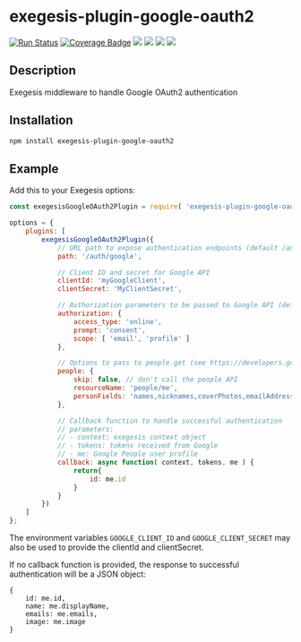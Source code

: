 # exegesis-plugin-google-oauth2

[![Run Status](https://api.shippable.com/projects/5c32b19e302eb707003c01b6/badge?branch=master)]()
[![Coverage Badge](https://api.shippable.com/projects/5c32b19e302eb707003c01b6/coverageBadge?branch=master)]()
![](https://img.shields.io/github/issues/phil-mitchell/exegesis-plugin-google-oauth2.svg)
![](https://img.shields.io/github/license/phil-mitchell/exegesis-plugin-google-oauth2.svg)
![](https://img.shields.io/node/v/exegesis-plugin-google-oauth2.svg)
![](https://img.shields.io/npm/dependency-version/exegesis-plugin-google-oauth2/googleapis.svg)

## Description

Exegesis middleware to handle Google OAuth2 authentication

## Installation

```sh
npm install exegesis-plugin-google-oauth2
```

## Example

Add this to your Exegesis options:

```js
const exegesisGoogleOAuth2Plugin = require( 'exegesis-plugin-google-oauth2' );

options = {
    plugins: [
        exegesisGoogleOAuth2Plugin({
            // URL path to expose authentication endpoints (default /auth/google)
            path: '/auth/google',

            // Client ID and secret for Google API
            clientId: 'myGoogleClient',
            clientSecret: 'MyClientSecret',

            // Authorization parameters to be passed to Google API (defaults shown)
            authorization: {
                access_type: 'online',
                prompt: 'consent',
                scope: [ 'email', 'profile' ]
            },

            // Options to pass to people.get (see https://developers.google.com/people/api/rest/v1/people/get)
            people: {
                skip: false, // don't call the people API
                resourceName: 'people/me',
                personFields: 'names,nicknames,coverPhotos,emailAddresses'
            },

            // Callback function to handle successful authentication
            // parameters:
            // - context: exegesis context object
            // - tokens: tokens received from Google
            // - me: Google People user profile
            callback: async function( context, tokens, me ) {
                return{
                    id: me.id
                }
            }
        })
    ]
};
```

The environment variables `GOOGLE_CLIENT_ID` and `GOOGLE_CLIENT_SECRET` may also be used to provide the clientId and clientSecret.

If no callback function is provided, the response to successful authentication will be a JSON object:

```
{
    id: me.id,
    name: me.displayName,
    emails: me.emails,
    image: me.image
}
```
